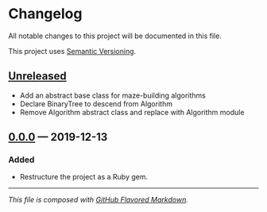 # Changelog
All notable changes to this project will be documented in this file.

This project uses [Semantic Versioning][sv].

## [Unreleased][new]
- Add an abstract base class for maze-building algorithms
- Declare BinaryTree to descend from Algorithm
- Remove Algorithm abstract class and replace with Algorithm module

## [0.0.0][0.0.0] — 2019-12-13
### Added
- Restructure the project as a Ruby gem.

---
_This file is composed with [GitHub Flavored Markdown][gfm]._

[gfm]: https://github.github.com/gfm/
[sv]: https://semver.org

[new]: https://github.com/petejh/knossos/compare/HEAD..v0.0.0
[0.0.0]: https://github.com/petejh/knossos/releases/tag/v0.0.0
